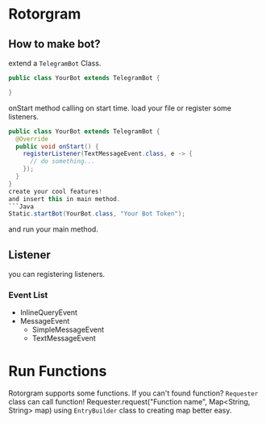 # Rotorgram
## How to make bot?
extend a ```TelegramBot``` Class.
``` Java
public class YourBot extends TelegramBot {

}
```
onStart method calling on start time.
load your file or register some listeners.
``` Java
public class YourBot extends TelegramBot {
  @Override
  public void onStart() {
    registerListener(TextMessageEvent.class, e -> {
      // do something...
    });
  }
}
create your cool features!
and insert this in main method.
```Java
Static.startBot(YourBot.class, "Your Bot Token");
```
and run your main method.
## Listener
you can registering listeners.
### Event List
* InlineQueryEvent
* MessageEvent
  * SimpleMessageEvent
  * TextMessageEvent
# Run Functions
Rotorgram supports some functions.
If you can't found function?
```Requester``` class can call function!
Requester.request("Function name", Map<String, String> map)
using ```EntryBuilder``` class to creating map better easy.
